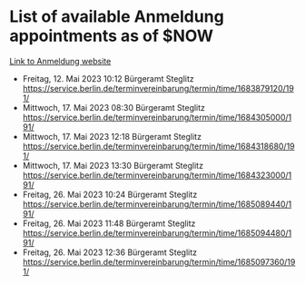 # List of available Anmeldung appointments as of $NOW
[Link to Anmeldung website](https://service.berlin.de/terminvereinbarung/termin/tag.php?termin=1&anliegen[]=120686&dienstleisterlist=122210,122217,327316,122219,327312,122227,327314,122231,327346,122243,327348,122254,122252,329742,122260,329745,122262,329748,122271,327278,122273,327274,122277,327276,330436,122280,327294,122282,327290,122284,327292,122291,327270,122285,327266,122286,327264,122296,327268,150230,329760,122297,327286,122294,327284,122312,329763,122314,329775,122304,327330,122311,327334,122309,327332,317869,122281,327352,122279,329772,122283,122276,327324,122274,327326,122267,329766,122246,327318,122251,327320,122257,327322,122208,327298,122226,327300&herkunft=http%3A%2F%2Fservice.berlin.de%2Fdienstleistung%2F120686%2F)
- Freitag, 12. Mai 2023 10:12 Bürgeramt Steglitz https://service.berlin.de/terminvereinbarung/termin/time/1683879120/191/
- Mittwoch, 17. Mai 2023 08:30 Bürgeramt Steglitz https://service.berlin.de/terminvereinbarung/termin/time/1684305000/191/
- Mittwoch, 17. Mai 2023 12:18 Bürgeramt Steglitz https://service.berlin.de/terminvereinbarung/termin/time/1684318680/191/
- Mittwoch, 17. Mai 2023 13:30 Bürgeramt Steglitz https://service.berlin.de/terminvereinbarung/termin/time/1684323000/191/
- Freitag, 26. Mai 2023 10:24 Bürgeramt Steglitz https://service.berlin.de/terminvereinbarung/termin/time/1685089440/191/
- Freitag, 26. Mai 2023 11:48 Bürgeramt Steglitz https://service.berlin.de/terminvereinbarung/termin/time/1685094480/191/
- Freitag, 26. Mai 2023 12:36 Bürgeramt Steglitz https://service.berlin.de/terminvereinbarung/termin/time/1685097360/191/
